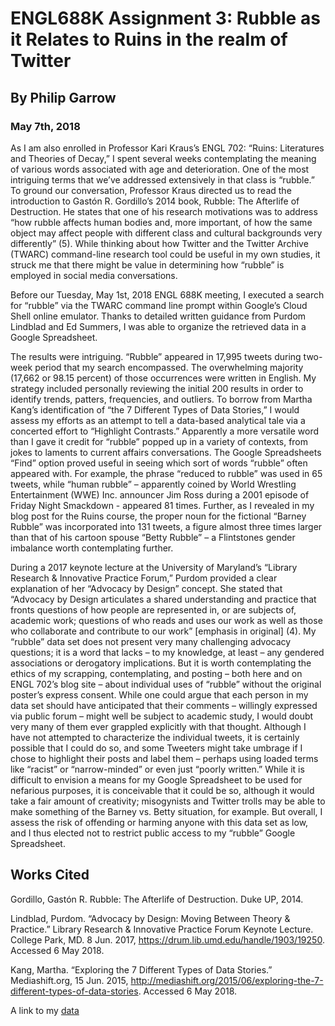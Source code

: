 # ENGL688K Assignment 3: Rubble as it Relates to Ruins in the realm of Twitter
## By Philip Garrow
### May 7th, 2018

As I am also enrolled in Professor Kari Kraus’s ENGL 702: “Ruins: Literatures and Theories of Decay,” I spent several weeks contemplating the meaning of various words associated with age and deterioration.  One of the most intriguing terms that we’ve addressed extensively in that class is “rubble.”  To ground our conversation, Professor Kraus directed us to read the introduction to Gastón R. Gordillo’s 2014 book, Rubble: The Afterlife of Destruction.  He states that one of his research motivations was to address “how rubble affects human bodies and, more important, of how the same object may affect people with different class and cultural backgrounds very differently” (5).  While thinking about how Twitter and the Twitter Archive (TWARC) command-line research tool could be useful in my own studies, it struck me that there might be value in determining how “rubble” is employed in social media conversations. 

Before our Tuesday, May 1st, 2018 ENGL 688K meeting, I executed a search for “rubble” via the TWARC command line prompt within Google’s Cloud Shell online emulator.  Thanks to detailed written guidance from Purdom Lindblad and Ed Summers, I was able to organize the retrieved data in a Google Spreadsheet. 

The results were intriguing.  “Rubble” appeared in 17,995 tweets during two-week period that my search encompassed.  The overwhelming majority (17,662 or 98.15 percent) of those occurrences were written in English.  My strategy included personally reviewing the initial 200 results in order to identify trends, patters, frequencies, and outliers.  To borrow from Martha Kang’s identification of “the 7 Different Types of Data Stories,” I would assess my efforts as an attempt to tell a data-based analytical tale via a concerted effort to “Highlight Contrasts.”  Apparently a more versatile word than I gave it credit for “rubble” popped up in a variety of contexts, from jokes to laments to current affairs conversations.  The Google Spreadsheets “Find” option proved useful in seeing which sort of words “rubble” often appeared with.  For example, the phrase “reduced to rubble” was used in 65 tweets, while “human rubble” – apparently coined by World Wrestling Entertainment (WWE) Inc. announcer Jim Ross during a 2001 episode of Friday Night Smackdown -  appeared 81 times.  Further, as I revealed in my blog post for the Ruins course, the proper noun for the fictional “Barney Rubble” was incorporated into 131 tweets, a figure almost three times larger than that of his cartoon spouse “Betty Rubble” – a Flintstones gender imbalance worth contemplating further.  

During a 2017 keynote lecture at the University of Maryland’s “Library Research & Innovative Practice Forum,” Purdom provided a clear explanation of her “Advocacy by Design” concept.  She stated that “Advocacy by Design articulates a shared understanding and practice that fronts questions of how people are represented in, or are subjects of, academic work; questions of who reads and uses our work as well as those who collaborate and contribute to our work” [emphasis in original] (4).  My “rubble” data set does not present very many challenging advocacy questions; it is a word that lacks – to my knowledge, at least – any gendered associations or derogatory implications.  But it is worth contemplating the ethics of my scrapping, contemplating, and posting – both here and on ENGL 702’s blog site – about individual uses of “rubble” without the original poster’s express consent.  While one could argue that each person in my data set should have anticipated that their comments – willingly expressed via public forum – might well be subject to academic study, I would doubt very many of them ever grappled explicitly with that thought.  Although I have not attempted to characterize the individual tweets, it is certainly possible that I could do so, and some Tweeters might take umbrage if I chose to highlight their posts and label them – perhaps using loaded terms like “racist” or “narrow-minded” or even just “poorly written.”  While it is difficult to envision a means for my Google Spreadsheet to be used for nefarious purposes, it is conceivable that it could be so, although it would take a fair amount of creativity; misogynists and Twitter trolls may be able to make something of the Barney vs. Betty situation, for example.  But overall, I assess the risk of offending or harming anyone with this data set as low, and I thus elected not to restrict public access to my “rubble” Google Spreadsheet.


## Works Cited
Gordillo, Gastón R. Rubble: The Afterlife of Destruction.  Duke UP, 2014.

Lindblad, Purdom. “Advocacy by Design: Moving Between Theory & Practice.” Library Research & Innovative Practice Forum Keynote Lecture. College Park, MD. 8 Jun. 2017, https://drum.lib.umd.edu/handle/1903/19250. Accessed 6 May 2018. 

Kang, Martha. “Exploring the 7 Different Types of Data Stories.” Mediashift.org, 15 Jun. 2015, http://mediashift.org/2015/06/exploring-the-7-different-types-of-data-stories. Accessed 6 May 2018. 

A link to my [data](https://github.com/umd-mith/datastory/raw/master/data/dh.csv)


